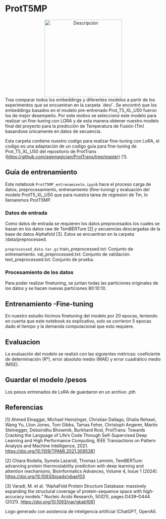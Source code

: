 # ProtT5MP 
<div align="center">
  <img src="Logo_ProtT5MP.png" alt="Descripción" width="250"/>
</div>
Tras comparar todos los embeddings y diferentes modelos a partir de los experimentos que se encuentran en la carpeta `dev/`. Se encontró que los embeddings basados en el modelo pre-entrenado Prot_T5_XL_U50 fueron los de mejor desempeño. Por este motivo se seleccionó este modelo para realizar un fine-tuning con LORA y de esta manera obtener nuestro modelo final del proyecto para la predicción de Temperatura de Fusión (Tm) basandose únicamente en datos de secuencia.

Esta carpeta contiene nuestro codigo para realizar fine-tuning con LoRA, el codigo es una adaptación de un codigo guía para fine-tuning de Prot_T5_XL_U50 del repositorio de ProtTrans (https://github.com/agemagician/ProtTrans/tree/master) [1].

## Guía de entrenamiento
Este notebook `ProtT5MP_entrenamiento.ipynb` hace el proceso carga de datos, preprocesamiento, entrenamiento (fine-tuning) y evaluación del modelo ProtT5_XL_U50 que para nuestra tarea de regresion de Tm, lo llamaremos ProtT5MP.

### Datos de entrada
Como datos de entrada se requieren los datos preprocesados los cuales se basan en los datos raw de TemBERTure [2] y secuencias descargadas de la base de datos Alphafold [3]. Estos se encuentran en la carpeta /data/preprocessed. 

`preprocessed_data.tar.gz`
    train_preprocessed.txt: Conjunto de entrenamiento.
    val_preprocessed.txt: Conjunto de validación.
    test_preprocessed.txt: Conjunto de prueba.

### Procesamiento de los datos
Para poder realizar finetuning, se juntan todas las particiones originales de los datos y se hacen nuevas particiones 80:10:10.

## Entrenamiento -Fine-tuning
En nuestro estudio hicimos finetuning del modelo por 20 epocas, teniendo en cuenta que este notebook es explicativo, solo se corrieron 5 epocas dado el tiempo y la demanda computacional que esto requiere.

## Evaluacion
La evaluación del modelo se realizó con las siguientes métricas: coeficiente de determinación (R²),  error absoluto medio (MAE) y error cuadrático medio (MSE).

## Guardar el modelo /pesos
Los pesos entrenados de LoRA de guardaron en un archivo .pth



## Referencias
[1] Ahmed Elnaggar, Michael Heinzinger, Christian Dallago, Ghalia Rehawi, Wang Yu, Llion Jones, Tom Gibbs, Tamas Feher, Christoph Angerer, Martin Steinegger, Debsindhu Bhowmik, Burkhard Rost, ProtTrans: Towards Cracking the Language of Life’s Code Through Self-Supervised Deep Learning and High Performance Computing, IEEE Transactions on Pattern Analysis and Machine Intelligence, 2021. https://doi.org/10.1109/TPAMI.2021.3095381

[2] Chiara Rodella, Symela Lazaridi, Thomas Lemmin, TemBERTure: advancing protein thermostability prediction with deep learning and attention mechanisms, Bioinformatics Advances, Volume 4, Issue 1 (2024). https://doi.org/10.1093/bioadv/vbae103

[3] Varadi, M. et al. “AlphaFold Protein Structure Database: massively expanding the structural coverage of protein-sequence space with high-accuracy models.” Nucleic Acids Research, 50(D1), pages D439–D444 (2021). https://doi.org/10.1093/nar/gkab1061

Logo generado con asistencia de inteligencia artificial (ChatGPT, OpenAI).
